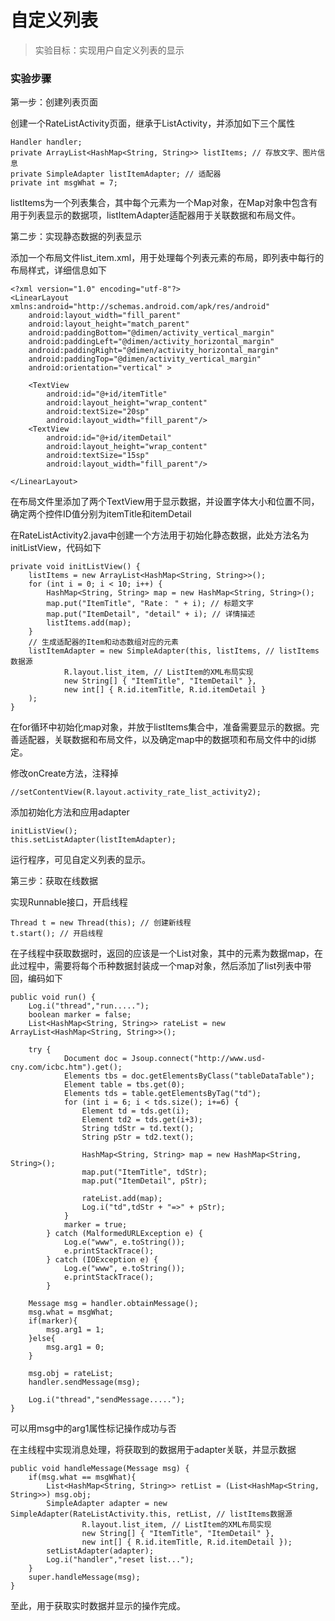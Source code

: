 # 自定义列表

> 实验目标：实现用户自定义列表的显示

### 实验步骤

第一步：创建列表页面

创建一个RateListActivity页面，继承于ListActivity，并添加如下三个属性

```
Handler handler;
private ArrayList<HashMap<String, String>> listItems; // 存放文字、图片信息
private SimpleAdapter listItemAdapter; // 适配器
private int msgWhat = 7;
```

listItems为一个列表集合，其中每个元素为一个Map对象，在Map对象中包含有用于列表显示的数据项，listItemAdapter适配器用于关联数据和布局文件。

第二步：实现静态数据的列表显示

添加一个布局文件list\_item.xml，用于处理每个列表元素的布局，即列表中每行的布局样式，详细信息如下

```
<?xml version="1.0" encoding="utf-8"?>
<LinearLayout xmlns:android="http://schemas.android.com/apk/res/android"
    android:layout_width="fill_parent"
    android:layout_height="match_parent"
    android:paddingBottom="@dimen/activity_vertical_margin"
    android:paddingLeft="@dimen/activity_horizontal_margin"
    android:paddingRight="@dimen/activity_horizontal_margin"
    android:paddingTop="@dimen/activity_vertical_margin"
    android:orientation="vertical" >

    <TextView
        android:id="@+id/itemTitle" 
        android:layout_height="wrap_content"
        android:textSize="20sp"
        android:layout_width="fill_parent"/>
    <TextView
        android:id="@+id/itemDetail" 
        android:layout_height="wrap_content"
        android:textSize="15sp"
        android:layout_width="fill_parent"/>

</LinearLayout>
```

在布局文件里添加了两个TextView用于显示数据，并设置字体大小和位置不同，确定两个控件ID值分别为itemTitle和itemDetail

在RateListActivity2.java中创建一个方法用于初始化静态数据，此处方法名为initListView，代码如下

```
private void initListView() {
	listItems = new ArrayList<HashMap<String, String>>();
	for (int i = 0; i < 10; i++) {
		HashMap<String, String> map = new HashMap<String, String>();
		map.put("ItemTitle", "Rate： " + i); // 标题文字
		map.put("ItemDetail", "detail" + i); // 详情描述
		listItems.add(map);
	}
	// 生成适配器的Item和动态数组对应的元素
	listItemAdapter = new SimpleAdapter(this, listItems, // listItems数据源
			R.layout.list_item, // ListItem的XML布局实现
			new String[] { "ItemTitle", "ItemDetail" }, 
			new int[] { R.id.itemTitle, R.id.itemDetail } 
	);
}
```

在for循环中初始化map对象，并放于listItems集合中，准备需要显示的数据。完善适配器，关联数据和布局文件，以及确定map中的数据项和布局文件中的id绑定。

修改onCreate方法，注释掉

```
//setContentView(R.layout.activity_rate_list_activity2);
```

添加初始化方法和应用adapter

```
initListView();
this.setListAdapter(listItemAdapter);
```

运行程序，可见自定义列表的显示。

第三步：获取在线数据

实现Runnable接口，开启线程

```
Thread t = new Thread(this); // 创建新线程
t.start(); // 开启线程
```

在子线程中获取数据时，返回的应该是一个List对象，其中的元素为数据map，在此过程中，需要将每个币种数据封装成一个map对象，然后添加了list列表中带回，编码如下

```
public void run() {
	Log.i("thread","run.....");
	boolean marker = false;
	List<HashMap<String, String>> rateList = new ArrayList<HashMap<String, String>>();
	
	try {
            Document doc = Jsoup.connect("http://www.usd-cny.com/icbc.htm").get();
            Elements tbs = doc.getElementsByClass("tableDataTable");
            Element table = tbs.get(0);
            Elements tds = table.getElementsByTag("td");
            for (int i = 6; i < tds.size(); i+=6) {
                Element td = tds.get(i);
                Element td2 = tds.get(i+3);
                String tdStr = td.text();
                String pStr = td2.text();
                
                HashMap<String, String> map = new HashMap<String, String>();
                map.put("ItemTitle", tdStr);
                map.put("ItemDetail", pStr);
                
                rateList.add(map);
                Log.i("td",tdStr + "=>" + pStr);
            }
            marker = true;
        } catch (MalformedURLException e) {
            Log.e("www", e.toString());
            e.printStackTrace();
        } catch (IOException e) {
            Log.e("www", e.toString());
            e.printStackTrace();
        }
	
	Message msg = handler.obtainMessage();
	msg.what = msgWhat;
	if(marker){
		msg.arg1 = 1;
	}else{
		msg.arg1 = 0;
	}
	
	msg.obj = rateList;
	handler.sendMessage(msg);

	Log.i("thread","sendMessage.....");
}
```

可以用msg中的arg1属性标记操作成功与否

在主线程中实现消息处理，将获取到的数据用于adapter关联，并显示数据

```
public void handleMessage(Message msg) {
	if(msg.what == msgWhat){
		List<HashMap<String, String>> retList = (List<HashMap<String, String>>) msg.obj;
		SimpleAdapter adapter = new SimpleAdapter(RateListActivity.this, retList, // listItems数据源
				R.layout.list_item, // ListItem的XML布局实现
				new String[] { "ItemTitle", "ItemDetail" }, 
				new int[] { R.id.itemTitle, R.id.itemDetail });
		setListAdapter(adapter);
		Log.i("handler","reset list...");
	}
	super.handleMessage(msg);
}
```

至此，用于获取实时数据并显示的操作完成。



